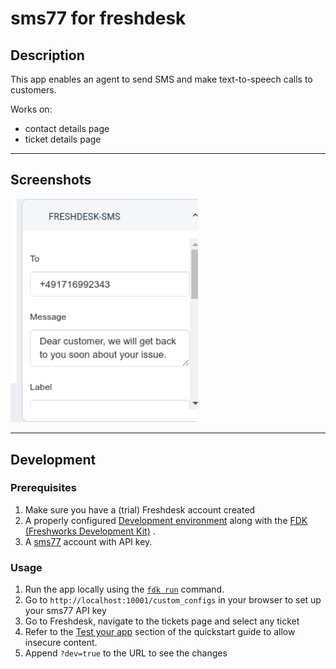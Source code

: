 # sms77 for freshdesk

## Description

This app enables an agent to send SMS and make text-to-speech calls to customers.

Works on:
- contact details page
- ticket details page

***

## Screenshots

<img src="screenshots/input.png" width="300">

***

## Development

### Prerequisites

1. Make sure you have a (trial) Freshdesk account created
2. A properly
   configured [Development environment](https://developers.freshdesk.com/v2/docs/quick-start/)
   along with
   the [FDK (Freshworks Development Kit)](https://developers.freshdesk.com/v2/docs/freshworks-cli/)
   .
3. A [sms77](https://www.sms77.io) account with API key.

### Usage

1. Run the app locally using
   the [`fdk run`](https://developers.freshdesk.com/v2/docs/freshworks-cli/#run) command.
2. Go to `http://localhost:10001/custom_configs` in your browser to set up your sms77 API
   key
3. Go to Freshdesk, navigate to the tickets page and select any ticket
4. Refer to
   the [Test your app](https://developers.freshdesk.com/v2/docs/quick-start/#test_your_app)
   section of the quickstart guide to allow insecure content.
5. Append `?dev=true` to the URL to see the changes

